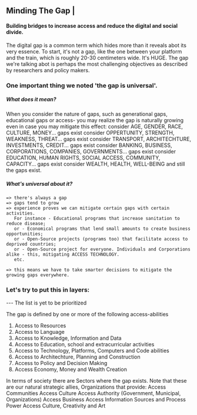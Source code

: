 ## Minding The Gap | 
#### Building bridges to increase access and reduce the digital and social divide.

The digital gap is a common term which hides more than it reveals abot its very essence.
To start, it's not a gap, like the one between your platform and the train, which is roughly 20-30 centimeters wide. It's HUGE.
The gap we're talking abot is perhaps the most challenging objectives as described by researchers and policy makers.

### One important thing we noted 'the gap is universal'. 
##### What does it mean?
  When you consider the nature of gaps, such as generational gaps, educational gaps or access- 
  you may realize the gap is naturally growing even in case you may mitigate this effect:
    consider AGE, GENDER, RACE, CULTURE, MONEY...  gaps exist
    consider OPPERTUNITY, STRENGTH, WEAKNESS, THREAT... gaps exist
    consider TRANSPORT, ARCHITECHTURE, INVESTMENTS, CREDIT...  gaps exist
    consider BANKING, BUSINESS, CORPORATIONS, COMPANIES, GOVERNMENTS...  gaps exist
    consider EDUCATION, HUMAN RIGHTS, SOCIAL ACCESS, COMMUNITY, CAPACITY...  gaps exist
    consider WEALTH, HEALTH, WELL-BEING and still the gaps exist.   
    
 ##### What's universal about it?
    => there's always a gap
    => gaps tend to grow
    => experience proves we can mitigate certain gaps with certain activities.
       For instance - Educational programs that increase sanitation to reduce disease;
       or - Economical programs that lend small amounts to create business opportunities;
       or - Open-Source projects (programs too) that facilitate access to deprived countries;
       or - Open-Source project for everyone. Individuals and Corporations alike - this, mitigating ACCESS TECHNOLOGY. 
       etc.
    
    => this means we have to take smarter decisions to mitigate the growing gaps everywhere.
    
### Let's try to put this in layers:
--- The list is yet to be prioritized

The gap is defined by one or more of the following access-abilities
  1. Access to Resources
  1. Access to Language
  1. Access to Knowledge, Information and Data
  1. Access to Education, school and extracurricular activities
  1. Access to Technology, Platforms, Computers and Code abilities
  1. Access to Architechture, Planning and Construction
  1. Access to Policy and Decision Making
  1. Access Economy, Money and Wealth Creation

In terms of society there are Sectors where the gap exists. Note that these are our natural strategic allies,
   Organizations that provide:
    Access Communities
    Access Culture
    Access Authority (Government, Municipal, Organizations)
    Access Business
    Access Information Sources and Process Power
    Access Culture, Creativity and Art
